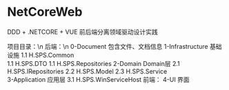 # NetCoreWeb
DDD + .NETCORE + VUE 前后端分离领域驱动设计实践

项目目录：\n
后端：\n
    0-Document     包含文件、文档信息
    1-Infrastructure     基础设施 
        1.1 H.SPS.Common     
        1.1 H.SPS.DTO
        1.1 H.SPS.Repositories
    2-Domain        Domain层
        2.1 H.SPS.IRepositories
        2.2 H.SPS.Model
        2.3 H.SPS.Service      
    3-Application     应用层
        3.1 H.SPS.WinServiceHost
前端：
    4-UI    界面 
